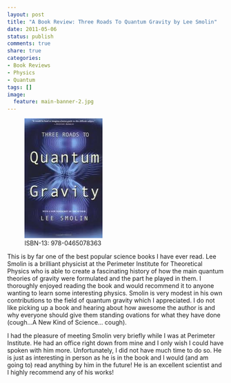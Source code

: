 ```yaml
---
layout: post
title: "A Book Review: Three Roads To Quantum Gravity by Lee Smolin"
date: 2011-05-06
status: publish
comments: true
share: true
categories:
- Book Reviews
- Physics
- Quantum
tags: []
image:
  feature: main-banner-2.jpg
---
```


<figure>
	<img src="/images/three_roads_to_quantum_gravity.jpg" />
	<figcaption>ISBN-13: 978-0465078363</figcaption>
</figure>

This is by far one of the best popular science books I have ever read. Lee Smolin is a brilliant physicist at the Perimeter Institute for Theoretical Physics who is able to create a fascinating history of how the main quantum theories of gravity were formulated and the part he played in them. I thoroughly enjoyed reading the book and would recommend it to anyone wanting to learn some interesting physics. Smolin is very modest in his own contributions to the field of quantum gravity which I appreciated. I do not like picking up a book and hearing about how awesome the author is and why everyone should give them standing ovations for what they have done (cough...A New Kind of Science... cough).

I had the pleasure of meeting Smolin very briefly while I was at Perimeter Institute. He had an office right down from mine and I only wish I could have spoken with him more. Unfortunately, I did not have much time to do so. He is just as interesting in person as he is in the book and I would (and am going to) read anything by him in the future! He is an excellent scientist and I highly recommend any of his works!
